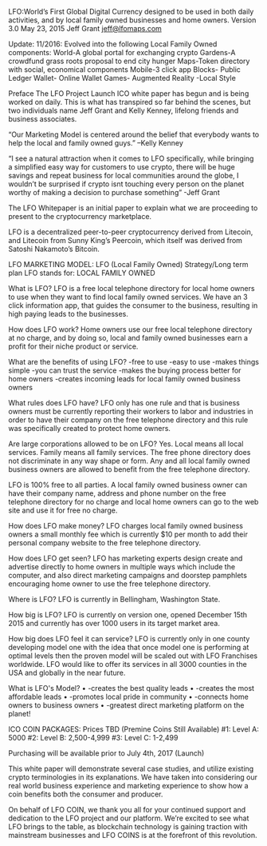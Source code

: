 LFO:World’s First Global Digital Currency designed to be used in both daily activities, and by local family owned businesses and home owners.
Version 3.0 May 23, 2015
Jeff Grant 
jeff@lfomaps.com

Update: 11/2016:
Evolved into the following Local Family Owned components:
World-A global portal for exchanging crypto 
Gardens-A crowdfund grass roots proposal to end city hunger
Maps-Token directory with social, economical components
Mobile-3 click app
Blocks- Public Ledger
Wallet- Online Wallet
Games- Augmented Reality -Local Style

Preface
The LFO Project Launch ICO white paper has begun and is being worked on daily.  This is what has transpired so far behind the scenes, but two individuals name Jeff Grant and Kelly Kenney, lifelong friends and business associates.

“Our Marketing Model is centered around the belief that everybody wants to help the local and family owned guys.” –Kelly Kenney

“I see a natural attraction when it comes to LFO specifically,  while bringing a simplified easy way for customers to use crypto, there will be huge savings and repeat business for local communities around the globe, I wouldn’t be surprised if crypto isnt touching every person on the planet worthy of making a decision to purchase something” -Jeff Grant

The LFO Whitepaper is an initial paper to explain what we are proceeding to present to the cryptocurrency marketplace.

LFO is a decentralized peer-to-peer cryptocurrency derived from Litecoin, and Litecoin from Sunny King’s Peercoin, which itself was derived from Satoshi Nakamoto’s Bitcoin. 

LFO MARKETING MODEL: LFO (Local Family Owned)
Strategy/Long term plan
LFO stands for:
LOCAL FAMILY OWNED

What is LFO?
LFO is a free local telephone directory for local home owners to use when they want to find local family owned services. We have an 3 click information app, that guides the consumer to the business, resulting in high paying leads to the businesses.

How does LFO work?
Home owners use our free local telephone directory at no charge, and by doing so, local and family owned businesses earn a profit for their niche product or service. 

What are the benefits of using LFO?
-free to use
-easy to use
-makes things simple
-you can trust the service
-makes the buying process better for home owners
-creates incoming leads for local family owned business owners

What rules does LFO have?
LFO only has one rule and that is business owners must be currently reporting their workers to labor and industries in order to have their company on the free telephone directory and this rule was specifically created to protect home owners.

Are large corporations allowed to be on LFO?
Yes. Local means all local services. Family means all family services. The free phone directory does not discriminate in any way shape or form. Any and all local family owned business owners are allowed to benefit from the free telephone directory.

LFO is 100% free to all parties. A local family owned business owner can have their company name, address and phone number on the free telephone directory for no charge and local home owners can go to the web site and use it for free no charge.

How does LFO make money? 
LFO charges local family owned business owners a small monthly fee which is currently $10 per month to add their personal company website to the free telephone directory.

How does LFO get seen?
LFO has marketing experts design create and advertise directly to home owners in multiple ways which include the computer, and also direct marketing campaigns and doorstep pamphlets encouraging home owner to use the free telephone directory.

Where is LFO?
LFO is currently in Bellingham, Washington State.

How big is LFO?
LFO is currently on version one, opened December 15th 2015 and currently has over 1000 users in its target market area.

How big does LFO feel it can service?
LFO is currently only in one county developing model one with the idea that once model one is performing at optimal levels then the proven model will be scaled out with LFO Franchises worldwide. LFO would like to offer its services in all 3000 counties in the USA and globally in the near future.

What is LFO's Model?
•	-creates the best quality leads
•	-creates the most affordable leads
•	-promotes local pride in community
•	-connects home owners to business owners
•	-greatest direct marketing platform on the planet!


ICO COIN PACKAGES: Prices TBD (Premine Coins Still Available)
#1: Level A: 5000 
#2: Level B: 2,500-4,999 
#3: Level C: 1-2,499

Purchasing will be available prior to July 4th, 2017 (Launch)

This white paper will demonstrate several case studies, and utilize existing crypto terminologies in its explanations. We have taken into considering our real world business experience and marketing experience to show how a coin benefits both the consumer and producer. 

On behalf of LFO COIN, we thank you all for your continued support and dedication to the LFO project and our platform. 
We’re excited to see what LFO brings to the table, as blockchain technology is gaining traction with mainstream businesses and LFO COINS is at the forefront of this revolution. 
